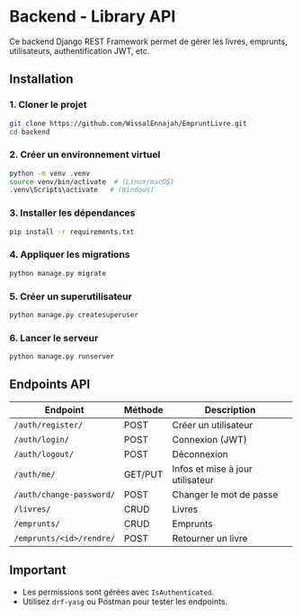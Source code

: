 # Backend - Library API

Ce backend Django REST Framework permet de gérer les livres, emprunts, utilisateurs, authentification JWT, etc.

## Installation

### 1. Cloner le projet

```bash
git clone https://github.com/WissalEnnajah/EmpruntLivre.git
cd backend
```

### 2. Créer un environnement virtuel

```bash
python -m venv .venv
source venv/bin/activate  # (Linux/macOS)
.venv\Scripts\activate   # (Windows)
```

### 3. Installer les dépendances

```bash
pip install -r requirements.txt
```

### 4. Appliquer les migrations

```bash
python manage.py migrate
```

### 5. Créer un superutilisateur

```bash
python manage.py createsuperuser
```

### 6. Lancer le serveur

```bash
python manage.py runserver
```

## Endpoints API

| Endpoint                   | Méthode | Description                         |
|----------------------------|---------|-------------------------------------|
| `/auth/register/`         | POST    | Créer un utilisateur                |
| `/auth/login/`            | POST    | Connexion (JWT)                     |
| `/auth/logout/`           | POST    | Déconnexion                         |
| `/auth/me/`               | GET/PUT | Infos et mise à jour utilisateur    |
| `/auth/change-password/`  | POST    | Changer le mot de passe             |
| `/livres/`                | CRUD    | Livres                              |
| `/emprunts/`              | CRUD    | Emprunts                            |
| `/emprunts/<id>/rendre/`  | POST    | Retourner un livre                  |

## Important

- Les permissions sont gérées avec `IsAuthenticated`.
- Utilisez `drf-yasg` ou Postman pour tester les endpoints.

